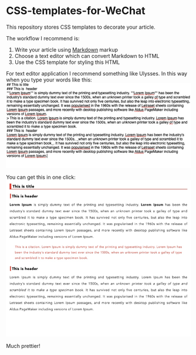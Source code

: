 # CSS-templates-for-WeChat
This repository stores CSS templates to decorate your article.

The workflow I recommend is:
1. Write your article using [Markdown](https://en.wikipedia.org/wiki/Markdown) markup
2. Choose a text editor which can convert Markdown to HTML
3. Use the CSS template for styling this HTML

For text editor application I recommend something like Ulysses. In this way when you type your words like this:
![](media/15694187706450.jpg)

You can get this in one click:
![](media/15694186169225.jpg)

Much prettier!